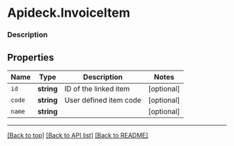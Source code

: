 # Apideck.InvoiceItem

### Description

## Properties
Name | Type | Description | Notes
------------ | ------------- | ------------- | -------------
`id` | **string** | ID of the linked item | [optional] 
`code` | **string** | User defined item code | [optional] 
`name` | **string** |  | [optional] 





---

[[Back to top]](#) [[Back to API list]](../../../../README.md#documentation-for-api-endpoints) [[Back to README]](../../../../README.md)


